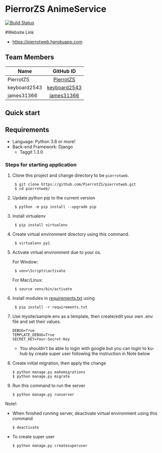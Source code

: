 # PierrorZS AnimeService

[![Build Status](https://travis-ci.com/PierrotZS/pierrotweb.svg?branch=master)](https://travis-ci.com/PierrotZS/pierrotweb)

#Website Link
- https://pierrotweb.herokuapp.com

## Team Members
| Name       |      GitHub ID     |
|----------|:-------------:|
| PierrotZS        |      [PierrotZS](https://github.com/PierrotZS)      |
| keyboard2543        |      [keyboard2543](https://github.com/keyboard2543)      |
| james31366 |      [james31366](https://github.com/james31366)      |

## Quick start
## Requirements
* Language: Python 3.8 or more!
* Back-end Framework: Django
    * Taggit 1.3.0
  
### Steps for starting application
1. Clone this project and change directory to be `pierrotweb`.
       
        $ git clone https://github.com/PierrotZS/pierrotweb.git
        $ cd pierrotweb/
    
2. Update python pip to the current version

        $ python -m pip install --upgrade pip
   
3. Install virtualenv

        $ pip install virtualenv
4. Create virtual environment directory using this command.

        $ virtualenv py1

5. Activate virtual environment due to your os.

   For Window:
    
        $ venv\Scripts\activate
        
    For Mac/Linux:
    
        $ source venv/bin/activate

6. Install modules in [requirements.txt](requirements.txt) using 
  
        $ pip install -r requirements.txt

7. Use mysite/sample.env as a template, then create/edit your own
.env file and set their values.

       DEBUG=True
       TEMPLATE_DEBUG=True
       SECRET_KEY=Your-Secret-Key

        
   * You shouldn't be able to login with google
    but you can login to ku-hub by create super user
     following the instruction in Note below

8. Create initial migration, then apply the change 
       
       $ python manage.py makemigrations
       $ python manage.py migrate
       
9. Run this command to run the server

       $ python manage.py runserver
       
Note!:

* When finished running server, deactivate virtual environment using this command

    ```$ deactivate```
    
* To create super user

    ```$ python manage.py createsuperuser```